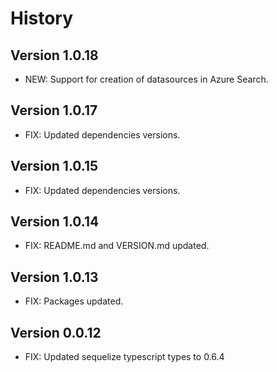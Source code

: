 # History

## Version 1.0.18

- NEW: Support for creation of datasources in Azure Search.

## Version 1.0.17

- FIX: Updated dependencies versions.

## Version 1.0.15

- FIX: Updated dependencies versions.

## Version 1.0.14

- FIX: README.md and VERSION.md updated.

## Version 1.0.13

- FIX: Packages updated.

## Version 0.0.12

- FIX: Updated sequelize typescript types to 0.6.4
